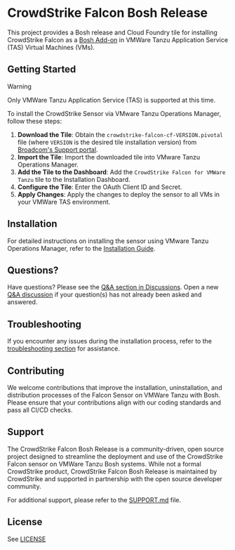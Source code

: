 # CrowdStrike Falcon Bosh Release

This project provides a Bosh release and Cloud Foundry tile for installing CrowdStrike Falcon as a [Bosh Add-on](https://bosh.io/docs/runtime-config/#addons) in VMWare Tanzu Application Service (TAS) Virtual Machines (VMs).

## Getting Started

> [!WARNING]
> Only VMWare Tanzu Application Service (TAS) is supported at this time.

To install the CrowdStrike Sensor via VMware Tanzu Operations Manager, follow these steps:

1. **Download the Tile**: Obtain the `crowdstrike-falcon-cf-VERSION.pivotal` file (where `VERSION` is the desired tile installation version) from [Broadcom's Support portal](https://support.broadcom.com/group/ecx/productdownloads?subfamily=CrowdStrike%20Falcon%20for%20VMware%20Tanzu).
2. **Import the Tile**: Import the downloaded tile into VMware Tanzu Operations Manager.
3. **Add the Tile to the Dashboard**: Add the `CrowdStrike Falcon for VMWare Tanzu` tile to the Installation Dashboard.
4. **Configure the Tile**: Enter the OAuth Client ID and Secret.
5. **Apply Changes**: Apply the changes to deploy the sensor to all VMs in your VMWare TAS environment.

## Installation

For detailed instructions on installing the sensor using VMware Tanzu Operations Manager, refer to the [Installation Guide](docs/README.md).

## Questions?

Have questions? Please see the [Q&A section in Discussions](https://github.com/CrowdStrike/falcon-boshrelease/discussions/categories/q-a). Open a new [Q&A discussion](https://github.com/CrowdStrike/falcon-boshrelease/discussions/new?category=q-a) if your question(s) has not already been asked and answered.

## Troubleshooting

If you encounter any issues during the installation process, refer to the [troubleshooting section](docs/README.md#troubleshooting) for assistance.

## Contributing

We welcome contributions that improve the installation, uninstallation, and distribution processes of the Falcon Sensor on VMWare Tanzu with Bosh. Please ensure that your contributions align with our coding standards and pass all CI/CD checks.

## Support

The CrowdStrike Falcon Bosh Release is a community-driven, open source project designed to streamline the deployment and use of the CrowdStrike Falcon sensor on VMWare Tanzu Bosh systems. While not a formal CrowdStrike product, CrowdStrike Falcon Bosh Release is maintained by CrowdStrike and supported in partnership with the open source developer community.

For additional support, please refer to the [SUPPORT.md](SUPPORT.md) file.

## License

See [LICENSE](LICENSE)
